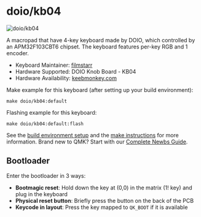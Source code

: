 # doio/kb04

![doio/kb04](https://cdn.shopify.com/s/files/1/0463/5980/6101/products/4_f40396cc-ea72-47a5-887f-bbeeb4023b11_1100x.png?v=1654787686)

A macropad that have 4-key keyboard made by DOIO, which controlled by an APM32F103CBT6 chipset. The keyboard features per-key RGB and 1 encoder.

* Keyboard Maintainer: [filmstarr](https://github.com/filmstarr)
* Hardware Supported: DOIO Knob Board - KB04
* Hardware Availability: [keebmonkey.com](https://www.keebmonkey.com/products/megalodon-macro-pad-with-a-knob)

Make example for this keyboard (after setting up your build environment):

    make doio/kb04:default

Flashing example for this keyboard:

    make doio/kb04:default:flash

See the [build environment setup](https://docs.qmk.fm/#/getting_started_build_tools) and the [make instructions](https://docs.qmk.fm/#/getting_started_make_guide) for more information. Brand new to QMK? Start with our [Complete Newbs Guide](https://docs.qmk.fm/#/newbs).

## Bootloader

Enter the bootloader in 3 ways:

* **Bootmagic reset**: Hold down the key at (0,0) in the matrix (1! key) and plug in the keyboard
* **Physical reset button**: Briefly press the button on the back of the PCB
* **Keycode in layout**: Press the key mapped to `QK_BOOT` if it is available
